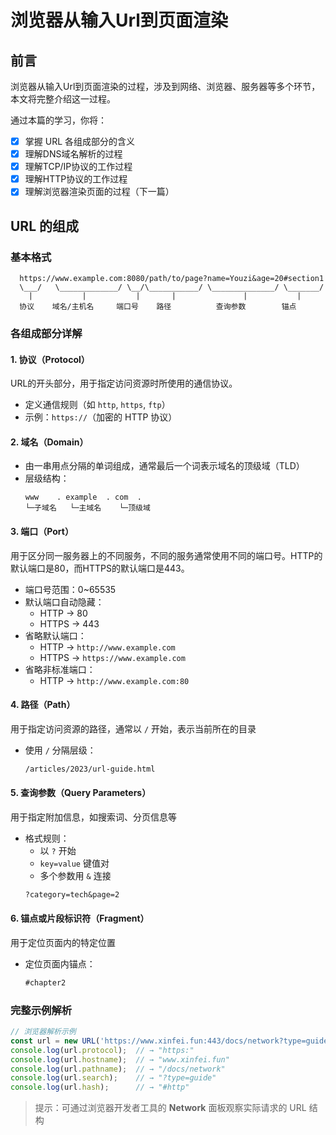 <!--
 * @Author: felixzhou9191 felixzhou9191@gmail.com
 * @Date: 2025-03-24 23:35:07
 * @LastEditors: felixzhou9191 felixzhou9191@gmail.com
 * @LastEditTime: 2025-03-25 23:10:34
 * @FilePath: \YouZi_Stack\src\blog\basic\浏览器从输入Url到页面渲染.md
 * @Description: 这是默认设置,请设置`customMade`, 打开koroFileHeader查看配置 进行设置: https://github.com/OBKoro1/koro1FileHeader/wiki/%E9%85%8D%E7%BD%AE
-->

# 浏览器从输入Url到页面渲染

## 前言

浏览器从输入Url到页面渲染的过程，涉及到网络、浏览器、服务器等多个环节，本文将完整介绍这一过程。

通过本篇的学习，你将：

- [x] 掌握 URL 各组成部分的含义
- [x] 理解DNS域名解析的过程
- [x] 理解TCP/IP协议的工作过程
- [x] 理解HTTP协议的工作过程
- [x] 理解浏览器渲染页面的过程（下一篇）

## URL 的组成

### 基本格式
```text
  https://www.example.com:8080/path/to/page?name=Youzi&age=20#section1
  \___/   \_____________/ \__/\___________/ \______________/ \_______/
    |           |           |       |               |           |
  协议    域名/主机名     端口号    路径          查询参数        锚点
```

### 各组成部分详解

#### 1. 协议（Protocol）
URL的开头部分，用于指定访问资源时所使用的通信协议。
- 定义通信规则（如 `http`, `https`, `ftp`）
- 示例：`https://`（加密的 HTTP 协议）

#### 2. 域名（Domain）
- 由一串用点分隔的单词组成，通常最后一个词表示域名的顶级域（TLD）
- 层级结构：
  ```text
  www    . example  . com  . 
  └─子域名   └─主域名    └─顶级域
  ```

#### 3. 端口（Port）
用于区分同一服务器上的不同服务，不同的服务通常使用不同的端口号。HTTP的默认端口是80，而HTTPS的默认端口是443。
- 端口号范围：0~65535
- 默认端口自动隐藏：
  - HTTP → 80
  - HTTPS → 443
- 省略默认端口：
  - HTTP → `http://www.example.com`
  - HTTPS → `https://www.example.com`
- 省略非标准端口：
  - HTTP → `http://www.example.com:80`


#### 4. 路径（Path）
 用于指定访问资源的路径，通常以 `/` 开始，表示当前所在的目录
- 使用 `/` 分隔层级：
  ```markdown
  /articles/2023/url-guide.html
  ```

#### 5. 查询参数（Query Parameters）
用于指定附加信息，如搜索词、分页信息等
- 格式规则：
  - 以 `?` 开始
  - `key=value` 键值对
  - 多个参数用 `&` 连接
  ```markdown
  ?category=tech&page=2
  ```

#### 6. 锚点或片段标识符（Fragment）
用于定位页面内的特定位置
- 定位页面内锚点：
  ```markdown
  #chapter2
  ```

### 完整示例解析
```javascript
// 浏览器解析示例
const url = new URL('https://www.xinfei.fun:443/docs/network?type=guide#http');
console.log(url.protocol);  // → "https:"
console.log(url.hostname);  // → "www.xinfei.fun"
console.log(url.pathname);  // → "/docs/network"
console.log(url.search);    // → "?type=guide"
console.log(url.hash);      // → "#http"
```

> 提示：可通过浏览器开发者工具的 **Network** 面板观察实际请求的 URL 结构

